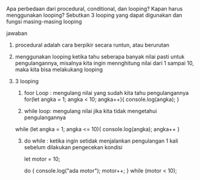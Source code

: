 Apa perbedaan dari procedural,
conditional, dan looping?
Kapan harus menggunakan
looping? Sebutkan 3 looping
yang dapat digunakan dan
fungsi masing-masing looping

jawaban

1. procedural adalah cara
   berpikir secara runtun,
   atau berurutan

2. menggunakan looping ketika
   tahu seberapa banyak nilai
   pasti untuk pengulangannya,
   misalnya kita ingin
   mennghitung nilai dari 1
   sampai 10, maka kita bisa
   melakukang looping

3. 3 looping

   1. foor Loop : mengulang
      nilai yang sudah kita
      tahu pengulangannya
      for(let angka = 1; angka
      < 10; angka++){
      console.log(angka); }

   2. while loop: mengulang
      nilai jika kita tidak
      mengetahui
      pengulangannya

   while (let angka = 1; angka
   <= 10){ console.log(angka);
   angka++ }

   3. do while : ketika ingin
      setidak menjalankan
      pengulangan 1 kali
      sebelum dilakukan
      pengecekan kondisi

      let motor = 10;

      do { console.log("ada
      motor"); motor++; }
      while (motor < 10);
